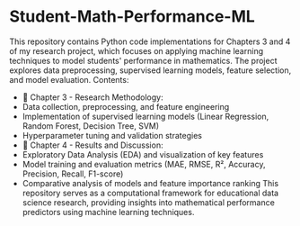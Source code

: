 # Student-Math-Performance-ML
This repository contains Python code implementations for Chapters 3 and 4 of my research project, which focuses on applying machine learning techniques to model students' performance in mathematics. The project explores data preprocessing, supervised learning models, feature selection, and model evaluation.
Contents:
- 📂 Chapter 3 - Research Methodology:
- Data collection, preprocessing, and feature engineering
- Implementation of supervised learning models (Linear Regression, Random Forest, Decision Tree, SVM)
- Hyperparameter tuning and validation strategies
- 📂 Chapter 4 - Results and Discussion:
- Exploratory Data Analysis (EDA) and visualization of key features
- Model training and evaluation metrics (MAE, RMSE, R², Accuracy, Precision, Recall, F1-score)
- Comparative analysis of models and feature importance ranking
This repository serves as a computational framework for educational data science research, providing insights into mathematical performance predictors using machine learning techniques.
